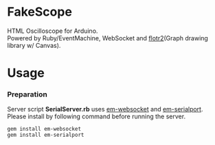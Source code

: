 FakeScope
======================
HTML Oscilloscope for Arduino.  
Powered by Ruby/EventMachine, WebSocket and [flotr2](http://www.humblesoftware.com/flotr2/index)(Graph drawing library w/ Canvas).

Usage
===============
### Preparation
Server script **SerialServer.rb** uses [em-websocket](https://github.com/igrigorik/em-websocket) and [em-serialport](https://github.com/railsbob/em-serialport).  
Please install by following command before running the server.

	gem install em-websocket  
	gem install em-serialport


